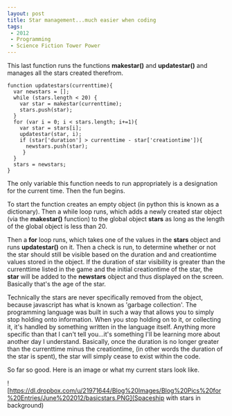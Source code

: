 ```yaml
---
layout: post
title: Star management...much easier when coding 
tags: 
 - 2012
 - Programming
 - Science Fiction Tower Power
---
```


This last function runs the functions **makestar()** and **updatestar()** and manages all the stars created therefrom.  

    function updatestars(currenttime){
      var newstars = [];
      while (stars.length < 20) {
        var star = makestar(currenttime);
        stars.push(star); 
      }
      for (var i = 0; i < stars.length; i+=1){
        var star = stars[i];
        updatestar(star, i);
        if (star['duration'] > currenttime - star['creationtime']){
          newstars.push(star);
         }     
      }
      stars = newstars;
    }

The only variable this function needs to run appropriately is a designation for the current time.  Then the fun begins.

To start the function creates an empty object (in python this is known as a dictionary).  Then a while loop runs, which adds a newly created star object (via the **makestar()** function) to the global object **stars** as long as the length of the global object is less than 20.

Then a **for** loop runs, which takes one of the values in the **stars** object and runs **updatestar()** on it.  Then a check is run, to determine whether or not the star should still be visible based on the duration and and creationtime values stored in the object.  If the duration of star visibility is greater than the currenttime listed in the game and the initial creationtime of the star, the **star** will be added to the **newstars** object and thus displayed on the screen.  Basically that's the age of the star.  

Technically the stars are never specifically removed from the object, because javascript has what is known as 'garbage collection'.  The programming language was built in such a way that allows you to simply stop holding onto information.  When you stop holding on to it, or collecting it, it's handled by something written in the language itself.  Anything more specific than that I can't tell you...it's something I'll be learning more about another day I understand.  Basically, once the duration is no longer greater than the currenttime minus the creationtime, (in other words the duration of the star is spent), the star will simply cease to exist within the code.  

So far so good.  Here is an image or what my current stars look like.

![https://dl.dropbox.com/u/21971644/Blog%20Images/Blog%20Pics%20for%20Entries/June%202012/basicstars.PNG](Spaceship with stars in background)

          
